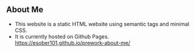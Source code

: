 ## About Me 

* This website is a static HTML website using semantic tags and minimal CSS. 
* It is currently hosted on Github Pages.
https://esober101.github.io/prework-about-me/
